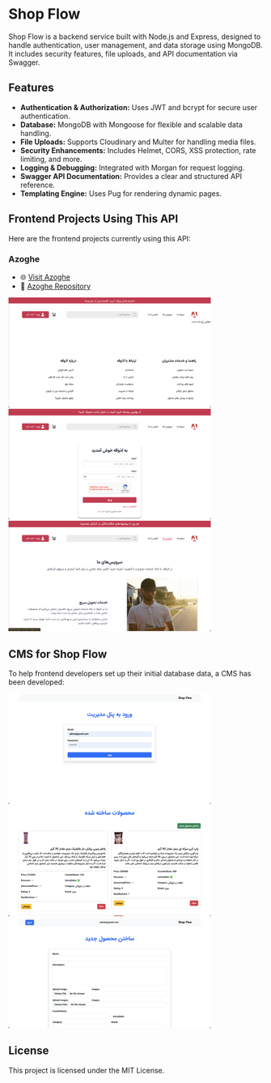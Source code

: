 # Shop Flow

Shop Flow is a backend service built with Node.js and Express, designed to handle authentication, user management, and data storage using MongoDB. It includes security features, file uploads, and API documentation via Swagger.

## Features
- **Authentication & Authorization:** Uses JWT and bcrypt for secure user authentication.
- **Database:** MongoDB with Mongoose for flexible and scalable data handling.
- **File Uploads:** Supports Cloudinary and Multer for handling media files.
- **Security Enhancements:** Includes Helmet, CORS, XSS protection, rate limiting, and more.
- **Logging & Debugging:** Integrated with Morgan for request logging.
- **Swagger API Documentation:** Provides a clear and structured API reference.
- **Templating Engine:** Uses Pug for rendering dynamic pages.

## Frontend Projects Using This API
Here are the frontend projects currently using this API:

### Azoghe
- 🌐 [Visit Azoghe](https://azogeh.onrender.com) 
- 🔗 [Azoghe Repository](https://github.com/m-mohammad-d/azogeh)
<p>
  <img src="azoghe1.png" alt="Azoghe Screenshot 1" width="400"/>
  <img src="azoghe2.png" alt="Azoghe Screenshot 2" width="400"/>
  <img src="azoghe3.png" alt="Azoghe Screenshot 3" width="400"/>
</p>

## CMS for Shop Flow
To help frontend developers set up their initial database data, a CMS has been developed:

<p>
  <img src="cms1.png" alt="CMS Screenshot 1" width="400"/>
  <img src="cms2.png" alt="CMS Screenshot 2" width="400"/>
  <img src="cms3.png" alt="CMS Screenshot 3" width="400"/>
</p>

## License
This project is licensed under the MIT License.

